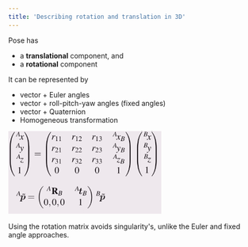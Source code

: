 ```yaml
---
title: 'Describing rotation and translation in 3D'
---
```


Pose has

+ a **translational** component, and
+ a **rotational** component


It can be represented by

+ vector + Euler angles
+ vector + roll-pitch-yaw angles (fixed angles)
+ vector + Quaternion
+ Homogeneous transformation

![homogeneous transform matrix](images/3d-geometry-14-homo_trans.PNG)

Using the rotation matrix avoids singularity's, unlike the Euler and fixed
angle approaches.

